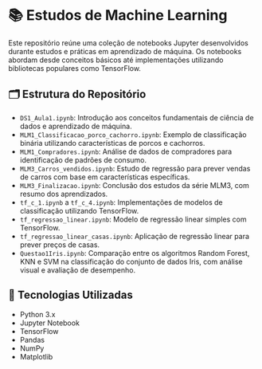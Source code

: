 # 📚 Estudos de Machine Learning

Este repositório reúne uma coleção de notebooks Jupyter desenvolvidos durante estudos e práticas em aprendizado de máquina. Os notebooks abordam desde conceitos básicos até implementações utilizando bibliotecas populares como TensorFlow.

## 🗂 Estrutura do Repositório

- `DS1_Aula1.ipynb`: Introdução aos conceitos fundamentais de ciência de dados e aprendizado de máquina.
- `MLM1_Classificacao_porco_cachorro.ipynb`: Exemplo de classificação binária utilizando características de porcos e cachorros.
- `MLM1_Compradores.ipynb`: Análise de dados de compradores para identificação de padrões de consumo.
- `MLM3_Carros_vendidos.ipynb`: Estudo de regressão para prever vendas de carros com base em características específicas.
- `MLM3_Finalizacao.ipynb`: Conclusão dos estudos da série MLM3, com resumo dos aprendizados.
- `tf_c_1.ipynb` a `tf_c_4.ipynb`: Implementações de modelos de classificação utilizando TensorFlow.
- `tf_regressao_linear.ipynb`: Modelo de regressão linear simples com TensorFlow.
- `tf_regressao_linear_casas.ipynb`: Aplicação de regressão linear para prever preços de casas.
- `Questao1Iris.ipynb`: Comparação entre os algoritmos Random Forest, KNN e SVM na classificação do conjunto de dados Iris, com análise visual e avaliação de desempenho.

## 🧰 Tecnologias Utilizadas

- Python 3.x
- Jupyter Notebook
- TensorFlow
- Pandas
- NumPy
- Matplotlib
